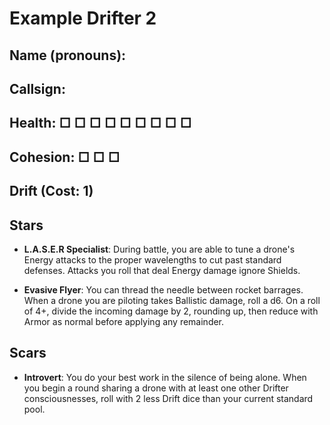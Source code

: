 # Example Drifter 2

## Name (pronouns):

## Callsign:

## Health: □ □ □ □ □ □ □ □ □

## Cohesion: □ □ □

## Drift (Cost: 1)

## Stars

- **L.A.S.E.R Specialist**: During battle, you are able to tune a drone's Energy attacks to the proper wavelengths to cut past standard defenses. Attacks you roll that deal Energy damage ignore Shields.

- **Evasive Flyer**: You can thread the needle between rocket barrages. When a drone you are piloting takes Ballistic damage, roll a d6. On a roll of 4+, divide the incoming damage by 2, rounding up, then reduce with Armor as normal before applying any remainder.

## Scars

- **Introvert**: You do your best work in the silence of being alone. When you begin a round sharing a drone with at least one other Drifter consciousnesses, roll with 2 less Drift dice than your current standard pool.
